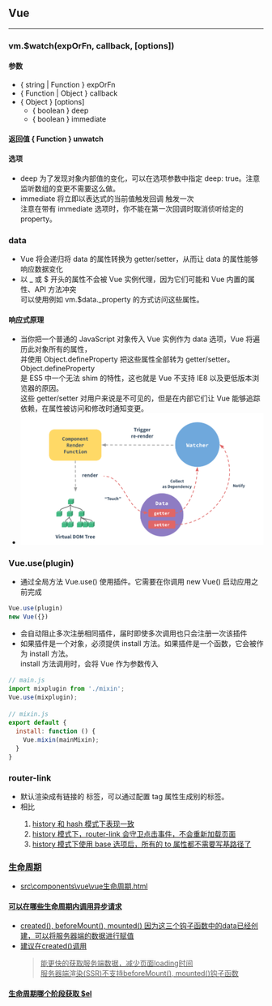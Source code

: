 ## Vue
------
### vm.$watch(expOrFn, callback, [options])
#### 参数
* { string | Function } expOrFn
* { Function | Object } callback
* { Object } [options]
   * { boolean } deep
   * { boolean } immediate 
#### 返回值 { Function } unwatch
#### 选项
* deep 为了发现对象内部值的变化，可以在选项参数中指定 deep: true。注意监听数组的变更不需要这么做。
* immediate 将立即以表达式的当前值触发回调 触发一次  
  注意在带有 immediate 选项时，你不能在第一次回调时取消侦听给定的 property。

### data
* Vue 将会递归将 data 的属性转换为 getter/setter，从而让 data 的属性能够响应数据变化
* 以 _ 或 $ 开头的属性不会被 Vue 实例代理，因为它们可能和 Vue 内置的属性、API 方法冲突   
  可以使用例如 vm.$data._property 的方式访问这些属性。
#### 响应式原理
* 当你把一个普通的 JavaScript 对象传入 Vue 实例作为 data 选项，Vue 将遍历此对象所有的属性，   
  并使用 Object.defineProperty 把这些属性全部转为 getter/setter。Object.defineProperty   
  是 ES5 中一个无法 shim 的特性，这也就是 Vue 不支持 IE8 以及更低版本浏览器的原因。  
  这些 getter/setter 对用户来说是不可见的，但是在内部它们让 Vue 能够追踪依赖，在属性被访问和修改时通知变更。 
* ![data](./imgs/data.png '原理图')

### Vue.use(plugin)
* 通过全局方法 Vue.use() 使用插件。它需要在你调用 new Vue() 启动应用之前完成
```js
Vue.use(plugin)
new Vue({})
```
* 会自动阻止多次注册相同插件，届时即使多次调用也只会注册一次该插件
* 如果插件是一个对象，必须提供 install 方法。如果插件是一个函数，它会被作为 install 方法。  
  install 方法调用时，会将 Vue 作为参数传入
```js
// main.js
import mixplugin from './mixin';
Vue.use(mixplugin);

// mixin.js
export default {
  install: function () {
    Vue.mixin(mainMixin);
  }
}
```

### router-link
* 默认渲染成有链接的 <a> 标签，可以通过配置 tag 属性生成别的标签。
* 相比 <a href="...">   
   1. history 和 hash 模式下表现一致
   2. history 模式下，router-link 会守卫点击事件，不会重新加载页面
   3. history 模式下使用 base 选项后，所有的 to 属性都不需要写基路径了

### 生命周期
* src\components\vue\vue生命周期.html

#### 可以在哪些生命周期内调用异步请求
* created(), beforeMount(), mounted() 因为这三个钩子函数中的data已经创建，可以将服务器端的数据进行赋值
* 建议在created()调用  
  > 能更快的获取服务端数据，减少页面loading时间  
  > 服务器端渲染(SSR)不支持beforeMount(), mounted()钩子函数  

#### 生命周期哪个阶段获取 $el